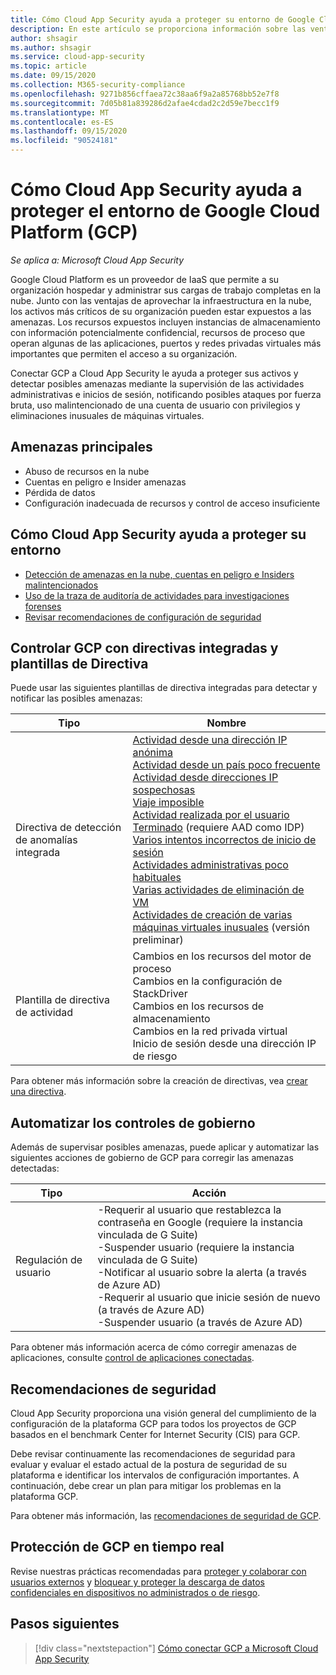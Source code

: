 ```yaml
---
title: Cómo Cloud App Security ayuda a proteger su entorno de Google Cloud Platform
description: En este artículo se proporciona información sobre las ventajas de conectar la aplicación Google Cloud Platform a Cloud App Security mediante el conector de API para la visibilidad y el control del uso.
author: shsagir
ms.author: shsagir
ms.service: cloud-app-security
ms.topic: article
ms.date: 09/15/2020
ms.collection: M365-security-compliance
ms.openlocfilehash: 9271b856cffaea72c38aa6f9a2a85768bb52e7f8
ms.sourcegitcommit: 7d05b81a839286d2afae4cdad2c2d59e7becc1f9
ms.translationtype: MT
ms.contentlocale: es-ES
ms.lasthandoff: 09/15/2020
ms.locfileid: "90524181"
---
```

# <a name="how-cloud-app-security-helps-protect-your-google-cloud-platform-gcp-environment"></a>Cómo Cloud App Security ayuda a proteger el entorno de Google Cloud Platform (GCP)

*Se aplica a: Microsoft Cloud App Security*

Google Cloud Platform es un proveedor de IaaS que permite a su organización hospedar y administrar sus cargas de trabajo completas en la nube. Junto con las ventajas de aprovechar la infraestructura en la nube, los activos más críticos de su organización pueden estar expuestos a las amenazas. Los recursos expuestos incluyen instancias de almacenamiento con información potencialmente confidencial, recursos de proceso que operan algunas de las aplicaciones, puertos y redes privadas virtuales más importantes que permiten el acceso a su organización.

Conectar GCP a Cloud App Security le ayuda a proteger sus activos y detectar posibles amenazas mediante la supervisión de las actividades administrativas e inicios de sesión, notificando posibles ataques por fuerza bruta, uso malintencionado de una cuenta de usuario con privilegios y eliminaciones inusuales de máquinas virtuales.

## <a name="main-threats"></a>Amenazas principales

- Abuso de recursos en la nube
- Cuentas en peligro e Insider amenazas
- Pérdida de datos
- Configuración inadecuada de recursos y control de acceso insuficiente

## <a name="how-cloud-app-security-helps-to-protect-your-environment"></a>Cómo Cloud App Security ayuda a proteger su entorno

- [Detección de amenazas en la nube, cuentas en peligro e Insiders malintencionados](best-practices.md#detect-cloud-threats-compromised-accounts-malicious-insiders-and-ransomware)
- [Uso de la traza de auditoría de actividades para investigaciones forenses](best-practices.md#use-the-audit-trail-of-activities-for-forensic-investigations)
- [Revisar recomendaciones de configuración de seguridad](security-config-gcp.md)

## <a name="control-gcp-with-built-in-policies-and-policy-templates"></a>Controlar GCP con directivas integradas y plantillas de Directiva

Puede usar las siguientes plantillas de directiva integradas para detectar y notificar las posibles amenazas:

| Tipo | Nombre |
| ---- | ---- |
| Directiva de detección de anomalías integrada | [Actividad desde una dirección IP anónima](anomaly-detection-policy.md#activity-from-anonymous-ip-addresses)<br />[Actividad desde un país poco frecuente](anomaly-detection-policy.md#activity-from-infrequent-country)<br />[Actividad desde direcciones IP sospechosas](anomaly-detection-policy.md#activity-from-suspicious-ip-addresses)<br />[Viaje imposible](anomaly-detection-policy.md#impossible-travel)<br />[Actividad realizada por el usuario Terminado](anomaly-detection-policy.md#activity-performed-by-terminated-user) (requiere AAD como IDP)<br />[Varios intentos incorrectos de inicio de sesión](anomaly-detection-policy.md#multiple-failed-login-attempts)<br />[Actividades administrativas poco habituales](anomaly-detection-policy.md#unusual-activities-by-user)<br />[Varias actividades de eliminación de VM](anomaly-detection-policy.md#multiple-delete-vm-activities)<br />[Actividades de creación de varias máquinas virtuales inusuales](anomaly-detection-policy.md#unusual-activities-by-user) (versión preliminar) |
| Plantilla de directiva de actividad | Cambios en los recursos del motor de proceso<br />Cambios en la configuración de StackDriver<br />Cambios en los recursos de almacenamiento<br />Cambios en la red privada virtual<br />Inicio de sesión desde una dirección IP de riesgo |

Para obtener más información sobre la creación de directivas, vea [crear una directiva](control-cloud-apps-with-policies.md#create-a-policy).

## <a name="automate-governance-controls"></a>Automatizar los controles de gobierno

Además de supervisar posibles amenazas, puede aplicar y automatizar las siguientes acciones de gobierno de GCP para corregir las amenazas detectadas:

| Tipo | Acción |
| ---- | ---- |
| Regulación de usuario | -Requerir al usuario que restablezca la contraseña en Google (requiere la instancia vinculada de G Suite)<br />-Suspender usuario (requiere la instancia vinculada de G Suite)<br />-Notificar al usuario sobre la alerta (a través de Azure AD)<br />-Requerir al usuario que inicie sesión de nuevo (a través de Azure AD)<br />-Suspender usuario (a través de Azure AD) |

Para obtener más información acerca de cómo corregir amenazas de aplicaciones, consulte [control de aplicaciones conectadas](governance-actions.md).

## <a name="security-recommendations"></a>Recomendaciones de seguridad

Cloud App Security proporciona una visión general del cumplimiento de la configuración de la plataforma GCP para todos los proyectos de GCP basados en el benchmark Center for Internet Security (CIS) para GCP.

Debe revisar continuamente las recomendaciones de seguridad para evaluar y evaluar el estado actual de la postura de seguridad de su plataforma e identificar los intervalos de configuración importantes. A continuación, debe crear un plan para mitigar los problemas en la plataforma GCP.

Para obtener más información, las [recomendaciones de seguridad de GCP](security-config-gcp.md).

## <a name="protect-gcp-in-real-time"></a>Protección de GCP en tiempo real

Revise nuestras prácticas recomendadas para [proteger y colaborar con usuarios externos](best-practices.md#secure-collaboration-with-external-users-by-enforcing-real-time-session-controls) y [bloquear y proteger la descarga de datos confidenciales en dispositivos no administrados o de riesgo](best-practices.md#block-and-protect-download-of-sensitive-data-to-unmanaged-or-risky-devices).

## <a name="next-steps"></a>Pasos siguientes

> [!div class="nextstepaction"]
> [Cómo conectar GCP a Microsoft Cloud App Security](connect-google-gcp-to-microsoft-cloud-app-security.md)
